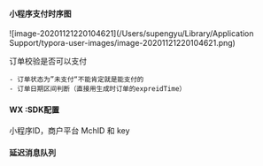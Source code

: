 #### 小程序支付时序图

![image-20201121220104621](/Users/supengyu/Library/Application Support/typora-user-images/image-20201121220104621.png)

订单校验是否可以支付

	- 订单状态为”未支付“不能肯定就是能支付的
	- 订单日期区间判断（直接用生成时订单的expreidTime）

#### WX :SDK配置

小程序ID，商户平台 MchID 和 key

#### 延迟消息队列



